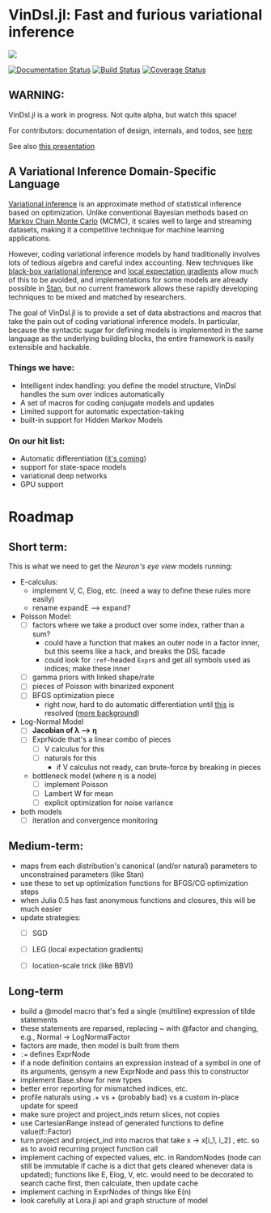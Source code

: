 # VinDsl.jl: Fast and furious variational inference
![](http://www.duke.edu/~jmp33/assets/vindsl.png)

[![Documentation Status](https://readthedocs.org/projects/vindsljl/badge/?version=latest)](http://vindsljl.readthedocs.org/en/latest/?badge=latest)
[![Build Status](https://travis-ci.org/jmxpearson/VinDsl.jl.svg?branch=master)](https://travis-ci.org/jmxpearson/VinDsl.jl)
[![Coverage Status](https://coveralls.io/repos/github/jmxpearson/VinDsl.jl/badge.svg?branch=master)](https://coveralls.io/github/jmxpearson/VinDsl.jl?branch=master)
## **WARNING**:
VinDsl.jl is a work in progress. Not quite alpha, but watch this space!

For contributors: documentation of design, internals, and todos, see [here](http://vindsljl.readthedocs.org/en/latest/)

See also [this presentation](https://github.com/jmxpearson/VinDsl.jl/blob/master/doc/dukeML_feb_18_2016.ipynb)

## A Variational Inference Domain-Specific Language

[Variational inference](https://en.wikipedia.org/wiki/Variational_Bayesian_methods) is an approximate method of statistical inference based on optimization. Unlike conventional Bayesian methods based on [Markov Chain Monte Carlo](https://en.wikipedia.org/wiki/Markov_chain_Monte_Carlo) (MCMC), it scales well to large and streaming datasets, making it a competitive technique for machine learning applications.  

However, coding variational inference models by hand traditionally involves lots of tedious algebra and careful index accounting. New techniques like [black-box variational inference](http://www.cs.columbia.edu/~blei/papers/RanganathGerrishBlei2014.pdf) and [local expectation gradients](http://papers.nips.cc/paper/5678-local-expectation-gradients-for-black-box-variational-inference) allow much of this to be avoided, and implementations for some models are already possible in [Stan](http://mc-stan.org/), but no current framework allows these rapidly developing techniques to be mixed and matched by researchers.

The goal of VinDsl.jl is to provide a set of data abstractions and macros that take the pain out of coding variational inference models. In particular, because the syntactic sugar for defining models is implemented in the same language as the underlying building blocks, the entire framework is easily extensible and hackable.

### Things we have:
- Intelligent index handling: you define the model structure, VinDsl handles the sum over indices automatically
- A set of macros for coding conjugate models and updates
- Limited support for automatic expectation-taking
- built-in support for Hidden Markov Models

### On our hit list:
- Automatic differentiation ([it's coming](https://github.com/jmxpearson/DiffableDistributions.jl))
- support for state-space models
- variational deep networks
- GPU support

# Roadmap

## Short term:
This is what we need to get the *Neuron's eye view* models running:
- E-calculus:
    - implement V, C, Elog, etc. (need a way to define these rules more easily)
    - rename expandE ⟶ expand?
- Poisson Model:
    - [ ] factors where we take a product over some index, rather than a sum?
        - could have a function that makes an outer node in a factor inner, but this seems like a hack, and breaks the DSL facade
        - could look for `:ref`-headed `Expr`s and get all symbols used as indices; make these inner
    - [ ] gamma priors with linked shape/rate
    - [ ] pieces of Poisson with binarized exponent
    - [ ] BFGS optimization piece
        - right now, hard to do automatic differentiation until [this](https://github.com/JuliaStats/Distributions.jl/pull/430) is resolved ([more background](https://github.com/JuliaStats/Distributions.jl/issues/432))
- Log-Normal Model
    - [ ] **Jacobian of λ ⟶ η**
    - [ ] ExprNode that's a linear combo of pieces
        - [ ] V calculus for this
        - [ ] naturals for this
            - if V calculus not ready, can brute-force by breaking in pieces
    - bottleneck model (where η is a node)
        - [ ] implement Poisson
        - [ ] Lambert W for mean
        - [ ] explicit optimization for noise variance
- both models
    - [ ] iteration and convergence monitoring

## Medium-term:
- maps from each distribution's canonical (and/or natural) parameters to unconstrained parameters (like Stan)
- use these to set up optimization functions for BFGS/CG optimization steps
- when Julia 0.5 has fast anonymous functions and closures, this will be much easier
- update strategies:
    - [ ] SGD
    - [ ] LEG (local expectation gradients)
    - [ ] location-scale trick (like BBVI)


## Long-term
- build a @model macro that's fed a single (multiline) expression of tilde statements
- these statements are reparsed, replacing ~ with @factor and changing, e.g., Normal -> LogNormalFactor
- factors are made, then model is built from them
- `:=` defines ExprNode
- if a node definition contains an expression instead of a symbol in one of its arguments, gensym a new ExprNode and pass this to constructor
- implement Base.show for new types
- better error reporting for mismatched indices, etc.
- profile naturals using .+ vs + (probably bad) vs a custom in-place update for speed
- make sure project and project_inds return slices, not copies
- use CartesianRange instead of generated functions to define value(f::Factor)
- turn project and project_ind into macros that take x -> x[i_1, i_2] , etc. so as to avoid recurring project function call
- implement caching of expected values, etc. in RandomNodes (node can still be immutable if cache is a dict that gets cleared whenever data is updated); functions like E, Elog, V, etc. would need to be decorated to search cache first, then calculate, then update cache
- implement caching in ExprNodes of things like E(n)
- look carefully at Lora.jl api and graph structure of model
